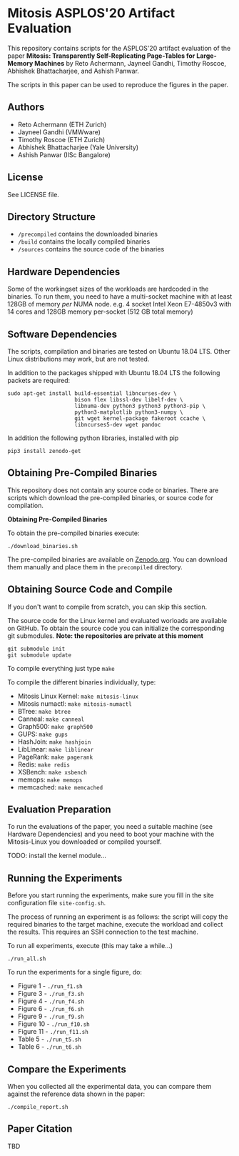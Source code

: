 Mitosis ASPLOS'20 Artifact Evaluation
=====================================

This repository contains scripts for the ASPLOS'20 artifact evaluation
of the paper **Mitosis: Transparently Self-Replicating Page-Tables 
for Large-Memory Machines** by Reto Achermann, Jayneel Gandhi, 
Timothy Roscoe, Abhishek Bhattacharjee, and Ashish Panwar.

The scripts in this paper can be used to reproduce the figures in the paper. 


Authors
-------
 
 * Reto Achermann (ETH Zurich)
 * Jayneel Gandhi (VMWware)
 * Timothy Roscoe (ETH Zurich)
 * Abhishek Bhattacharjee (Yale University)
 * Ashish Panwar (IISc Bangalore)


License
-------

See LICENSE file.


Directory Structure
-------------------

 * `/precompiled` contains the downloaded binaries
 * `/build` contains the locally compiled binaries
 * `/sources` contains the source code of the binaries


Hardware Dependencies
---------------------

Some of the workingset sizes of the workloads are hardcoded in the binaries.
To run them, you need to have a multi-socket machine with at least 128GB of 
memory *per* NUMA node. e.g. 4 socket Intel Xeon E7-4850v3 with 14 cores and 
128GB memory per-socket (512 GB total memory)


Software Dependencies
---------------------

The scripts, compilation and binaries are tested on Ubuntu 18.04 LTS. Other 
Linux distributions may work, but are not tested.

In addition to the packages shipped with Ubuntu 18.04 LTS the following 
packets are required:

```
sudo apt-get install build-essential libncurses-dev \
                     bison flex libssl-dev libelf-dev \
                     libnuma-dev python3 python3 python3-pip \
                     python3-matplotlib python3-numpy \
                     git wget kernel-package fakeroot ccache \
                     libncurses5-dev wget pandoc
```                       

In addition the following python libraries, installed with pip

```
pip3 install zenodo-get

```


Obtaining Pre-Compiled Binaries
-------------------------------

This repository does not contain any source code or binaries. There are scripts
which download the pre-compiled binaries, or source code for compilation.

**Obtaining Pre-Compiled Binaries**

To obtain the pre-compiled binaries execute:

```
./download_binaries.sh
```
The pre-compiled binaries are available on [Zenodo.org](https://zenodo.org/). 
You can download them manually and place them in the `precompiled` directory. 


Obtaining Source Code and Compile
---------------------------------

If you don't want to compile from scratch, you can skip this section.

The source code for the Linux kernel and evaluated worloads are available on 
GitHub. To obtain the source code you can initialize the corresponding git 
submodules. **Note: the repositories are private at this moment**

```
git submodule init
git submodule update
```

To compile everything just type `make`

To compile the different binaries individually, type:

 * Mitosis Linux Kernel:  `make mitosis-linux`
 * Mitosis numactl: `make mitosis-numactl`
 * BTree: `make btree`
 * Canneal: `make canneal`
 * Graph500: `make graph500`
 * GUPS: `make gups`
 * HashJoin: `make hashjoin`
 * LibLinear: `make liblinear`
 * PageRank: `make pagerank`
 * Redis: `make redis`
 * XSBench: `make xsbench`
 * memops: `make memops`
 * memcached: `make memcached`


Evaluation Preparation
----------------------

To run the evaluations of the paper, you need a suitable machine (see Hardware 
Dependencies) and you need to boot your machine with the Mitosis-Linux you
downloaded or compiled yourself. 

TODO: install the kernel module...


Running the Experiments
-----------------------

Before you start running the experiments, make sure you fill in the site
configuration file `site-config.sh`.

The process of running an experiment is as follows: the script will copy the
required binaries to the target machine, execute the workload and collect 
the results. This requires an SSH connection to the test machine.

To run all experiments, execute (this may take a while...)

```
./run_all.sh
```

To run the experiments for a single figure, do:

 * Figure 1 - `./run_f1.sh`
 * Figure 3 - `./run_f3.sh`
 * Figure 4 - `./run_f4.sh`
 * Figure 6 - `./run_f6.sh`
 * Figure 9 - `./run_f9.sh`
 * Figure 10 - `./run_f10.sh`
 * Figure 11 - `./run_f11.sh`
 * Table 5 - `./run_t5.sh`
 * Table 6 - `./run_t6.sh`


Compare the Experiments
-----------------------

When you collected all the experimental data, you can compare them against
the reference data shown in the paper:

```
./compile_report.sh
```


Paper Citation
--------------

TBD

